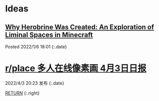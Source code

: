# Ideas

## [Why Herobrine Was Created: An Exploration of Liminal Spaces in Minecraft](/ideas/herobrine)

Posted 2022/1/6 18:01
{:.date}

# [r/place 多人在线像素画 4月3日日报](/ideas/rplace_20220403)

2022/4/3 20:23 发布
{:.date}


[RETURN](/)
{:.right}
